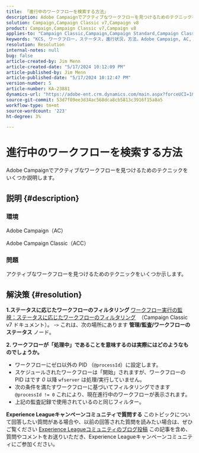 ```yaml
---
title: 「進行中のワークフローを検索する方法」
description: Adobe Campaignでアクティブなワークフローを見つけるためのテクニックをいくつか説明します。
solution: Campaign,Campaign Classic v7,Campaign v8
product: Campaign,Campaign Classic v7,Campaign v8
applies-to: "Campaign Classic,Campaign,Campaign Standard,Campaign Classic v7,Campaign v8"
keywords: "KCS, ワークフロー，ステータス，進行状況，方法，Adobe Campaign, AC, ACC, Adobe Campaign Classic"
resolution: Resolution
internal-notes: null
bug: false
article-created-by: Jim Menn
article-created-date: "5/17/2024 10:12:09 PM"
article-published-by: Jim Menn
article-published-date: "5/17/2024 10:12:47 PM"
version-number: 5
article-number: KA-23881
dynamics-url: "https://adobe-ent.crm.dynamics.com/main.aspx?forceUCI=1&pagetype=entityrecord&etn=knowledgearticle&id=dd146c7d-9a14-ef11-9f8a-6045bd006268"
source-git-commit: 53d7f09ee3d34ac568dca8cb5813c3916f15a8a5
workflow-type: tm+mt
source-wordcount: '223'
ht-degree: 3%

---
```


# 進行中のワークフローを検索する方法


Adobe Campaignでアクティブなワークフローを見つけるためのテクニックをいくつか説明します。

## 説明 {#description}


### 環境

Adobe Campaign（AC）

Adobe Campaign Classic（ACC）

### 問題

アクティブなワークフローを見つけるためのテクニックをいくつか示します。


## 解決策 {#resolution}


<b>1.ステータスに応じたワークフローのフィルタリング</b>
[ワークフロー実行の監視：ステータスに応じたワークフローのフィルタリング](https://experienceleague.adobe.com/docs/campaign-classic/using/automating-with-workflows/monitoring-workflows/monitoring-workflow-execution.html?lang=en#filtering-workflows-status)  （Campaign Classic v7 ドキュメント）。
-`>`  これは、次の場所にあります <b>管理/監査/ワークフローのステータス</b> ノード。

<b>2. ワークフローが「処理中」であることを意味するのは実際にはどのようなものでしょうか。</b>
- ワークフローにゼロ以外の PID （`@processId`）に設定します。
- スケジュールされたワークフローは「開始」されますが、ワークフローの PID はです *0* 以降 `wfserver` は処理/実行していません。
- 次の条件を満たすワークフローに基づいてフィルタリングできます `@processId != 0` これにより、現在進行中のワークフローが表示されます。
- 上記の監査記録で使用されているのと同じフィルター。




<b>Experience Leagueキャンペーンコミュニティで質問する</b>
このトピックについて回答したい質問がある場合や、以前の回答された質問を読みたい場合は、ぜひご覧ください [Experience Leagueコミュニティのブログ投稿](https://experienceleaguecommunities.adobe.com/t5/adobe-campaign-classic-blogs/introducing-top-kcs-articles-curated-for-your-troubleshooting/bc-p/672426#M132 "リンクをたどる") この記事を含め、質問やコメントをお送りいただき、Experience Leagueキャンペーンコミュニティにご参加ください。
